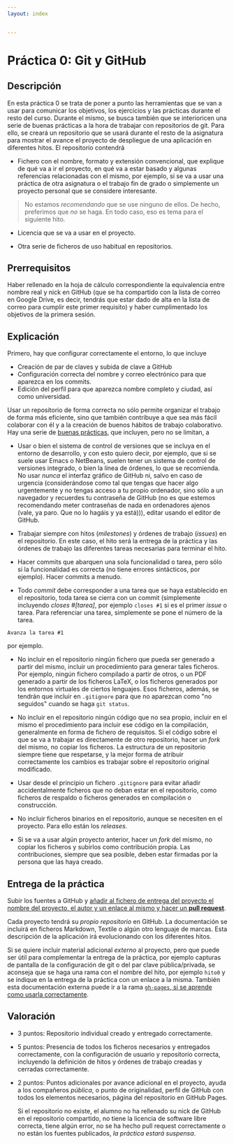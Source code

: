 ```yaml
---
layout: index


---
```

Práctica 0: Git y GitHub
=====================================

Descripción
-----------------

En esta práctica 0 se trata de poner a punto las herramientas que se
van a usar para comunicar los objetivos, los ejercicios y las
prácticas durante el resto del curso. Durante el mismo, se busca
también que se interioricen
una serie de buenas prácticas a la hora de trabajar con
repositorios de git. Para ello, se creará un repositorio que se usará
durante el resto de la asignatura para mostrar el avance el proyecto
de despliegue de una aplicación en diferentes hitos. El repositorio
contendrá

* Fichero con el nombre, formato y extensión convencional, que
  explique de qué va a ir el proyecto, en qué va a estar 
  basado y algunas referencias relacionadas con el mismo, por ejemplo,
  si se va a usar una práctica de otra asignatura o el trabajo fin de
  grado o simplemente un proyecto personal que se considere
  interesante.

>No estamos *recomendando* que se use ninguno de ellos. De hecho,
>preferimos que *no* se haga. En todo caso, eso es tema para el
>siguiente hito. 

* Licencia que se va a usar en el proyecto.

* Otra serie de ficheros de uso habitual en repositorios. 

Prerrequisitos
--------------------

Haber rellenado en la hoja de cálculo correspondiente la equivalencia
entre nombre real y nick en GitHub (que se ha compartido con la lista
de correo en Google Drive, es decir, tendrás que estar dado de alta en
la lista de correo para cumplir este primer requisito) y haber cumplimentado los objetivos
de la primera sesión. 

Explicación
----------------

Primero, hay que configurar correctamente el entorno, lo que incluye
* Creación de par de claves y subida de clave a GitHub
* Configuración correcta del nombre y correo electrónico para que
  aparezca en los commits.
* Edición del perfil para que aparezca nombre completo y ciudad, así
  como universidad.

Usar un repositorio de forma correcta no sólo permite organizar el
trabajo de forma más eficiente, sino que también contribuye a que sea
más fácil colaborar con él y a la creación de buenos hábitos de trabajo
colaborativo. Hay una serie de
[buenas prácticas](https://www.git-tower.com/learn/git/ebook/en/command-line/appendix/best-practices),
que incluyen, pero no se limitan, a

* Usar o bien el sistema de control de versiones que se incluya en el
  entorno de desarrollo, y con esto quiero decir, por ejemplo, que si
  se suele usar Emacs o NetBeans, suelen tener un sistema de control
  de versiones integrado, o bien la línea de órdenes, lo que se recomienda. No usar *nunca* el
  interfaz gráfico de GitHub ni, salvo en caso de urgencia
  (considerándose como tal que tengas que hacer algo urgentemente y no
  tengas acceso a tu propio ordenador, sino sólo a un navegador y
  recuerdes tu contraseña de GitHub (no es que estemos recomendando
  meter contraseñas de nada en ordenadores ajenos (vale, ya paro. Que
  no lo hagáis y ya está))), editar usando el
  editor de GitHub.

* Trabajar siempre con hitos (*milestones*) y órdenes de trabajo
  (*issues*) en el repositorio. En este caso, el hito será la entrega
  de la práctica y las órdenes de trabajo las diferentes tareas
  necesarias para terminar el hito. 

* Hacer commits que abarquen una sola funcionalidad o tarea, pero sólo
  si la funcionalidad es correcta (no tiene errores sintácticos, por
  ejemplo). Hacer commits a menudo.

* Todo *commit* debe corresponder a una tarea que se haya establecido
  en el repositorio, toda tarea se cierra con un commit (simplemente
  incluyendo *closes #[tarea]*, por ejemplo `closes #1` si es el
  primer *issue* o tarea. Para referenciar una tarea, simplemente se
  pone el número de la tarea.

```
Avanza la tarea #1
```

  por ejemplo. 

* No incluir en el repositorio ningún fichero que pueda ser generado a
  partir del mismo, incluir un procedimiento para generar tales
  ficheros. Por ejemplo, ningún fichero compilado a partir de otros, o
  un PDF generado a partir de los ficheros LaTeX, o los ficheros
  generados por los entornos virtuales de ciertos lenguajes. Esos
  ficheros, además, se tendrán que incluir en `.gitignore` para que no
  aparezcan como "no seguidos" cuando se haga `git status`.

* No incluir en el repositorio ningún código que no sea propio,
  incluir en el mismo el procedimiento para incluir ese código en la
  compilación, generalmente en forma de fichero de requisitos. Si el
  código sobre el que se va a trabajar es directamente de otro
  repositorio, hacer un *fork* del mismo, no copiar los ficheros. La
  estructura de un repositorio siempre tiene que respetarse, y la
  mejor forma de atribuir correctamente los cambios es trabajar sobre
  el repositorio original modificado.

* Usar desde el principio un fichero `.gitignore` para evitar añadir
  accidentalmente ficheros que no deban estar en el repositorio, como
  ficheros de respaldo o ficheros generados en compilación o
  construcción.

* No incluir ficheros binarios en el repositorio, aunque se necesiten en el proyecto. Para
  ello están los *releases*.

* Si se va a usar algún proyecto anterior, hacer un *fork* del mismo,
  no copiar los ficheros y subirlos como contribución propia. Las
  contribuciones, siempre que sea posible, deben estar firmadas por
  la persona que las haya creado. 


Entrega de la práctica
--------------------------------
Subir los fuentes a GitHub y
[añadir al fichero de entrega del proyecto el nombre del proyecto, el autor y un enlace al mismo y hacer un **pull request**](https://github.com/JJ/IV16-17/practicas/0). 

Cada proyecto tendrá su *propio repositorio* en GitHub. La documentación se incluirá
en ficheros Markdown, Textile o algún otro lenguaje de marcas. Esta descripción de la
aplicación irá evolucionando con los diferentes hitos.

Si se quiere incluir
material adicional *externo* al proyecto, pero que puede ser útil para
complementar la entrega de la práctica, por ejemplo capturas de
pantalla de la configuración de git o del par clave pública/privada, se aconseja que se haga una
rama con el nombre del hito, por ejemplo `hito0` y se indique en la
entrega de la práctica con un enlace a la misma. También esta
documentación externa puede ir a la rama [`gh-pages`, si se aprende como usarla correctamente](https://pages.github.com/). 

Valoración
--------------

* 3 puntos: Repositorio individual creado y entregado correctamente.
* 5 puntos: Presencia de todos los ficheros necesarios y entregados
  correctamente, con la configuración de usuario y repositorio correcta, incluyendo
  la definición de hitos y órdenes de trabajo creadas y cerradas correctamente.
* 2 puntos: Puntos adicionales por avance adicional en el proyecto,
  ayuda a los compañeros *pública*, o punto de originalidad,
  perfil de GitHub con todos los elementos necesarios, página del
  repositorio en GitHub Pages.
  
  Si el repositorio no existe, el alumno no ha rellenado su nick de
  GitHub en el repositorio compartido, no tiene la licencia de software libre
  correcta, tiene algún error, no se ha hecho pull request
  correctamente o no están los fuentes publicados, *la práctica estará
  suspensa*. 
